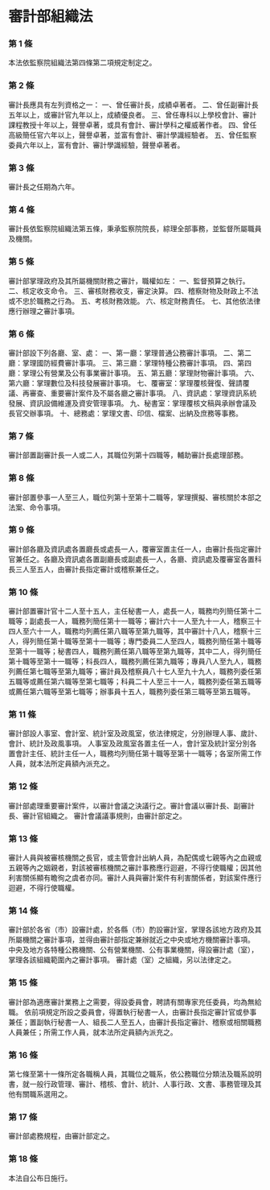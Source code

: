 # 審計部組織法

### 第 1 條

本法依監察院組織法第四條第二項規定制定之。

### 第 2 條

審計長應具有左列資格之一：
一、曾任審計長，成績卓著者。
二、曾任副審計長五年以上，或審計官九年以上，成績優良者。
三、曾任專科以上學校會計、審計課程教授十年以上，聲譽卓著，或具有會計、審計學科之權威著作者。
四、曾任高級簡任官六年以上，聲譽卓著，並富有會計、審計學識經驗者。
五、曾任監察委員六年以上，富有會計、審計學識經驗，聲譽卓著者。

### 第 3 條

審計長之任期為六年。

### 第 4 條

審計長依監察院組織法第五條，秉承監察院院長，綜理全部事務，並監督所屬職員及機關。

### 第 5 條

審計部掌理政府及其所屬機關財務之審計，職權如左：
一、監督預算之執行。
二、核定收支命令。
三、審核財務收支，審定決算。
四、稽察財物及財政上不法或不忠於職務之行為。
五、考核財務效能。
六、核定財務責任。
七、其他依法律應行辦理之審計事項。

### 第 6 條

審計部設下列各廳、室、處：
一、第一廳：掌理普通公務審計事項。
二、第二廳：掌理國防經費審計事項。
三、第三廳：掌理特種公務審計事項。
四、第四廳：掌理公有營業及公有事業審計事項。
五、第五廳：掌理財物審計事項。
六、第六廳：掌理數位及科技發展審計事項。
七、覆審室：掌理覆核聲復、聲請覆議、再審查、重要審計案件及不屬各廳之審計事項。
八、資訊處：掌理資訊系統發展、資訊設備維運及資安管理事項。
九、秘書室：掌理覆核文稿與承辦會議及長官交辦事項。
十、總務處：掌理文書、印信、檔案、出納及庶務等事務。

### 第 7 條

審計部置副審計長一人或二人，其職位列第十四職等，輔助審計長處理部務。

### 第 8 條

審計部置參事一人至三人，職位列第十至第十二職等，掌理撰擬、審核關於本部之法案、命令事項。

### 第 9 條

審計部各廳及資訊處各置廳長或處長一人，覆審室置主任一人，由審計長指定審計官兼任之。各廳及資訊處各置副廳長或副處長一人，各廳、資訊處及覆審室各置科長三人至五人，由審計長指定審計或稽察兼任之。

### 第 10 條

審計部置審計官十二人至十五人，主任秘書一人，處長一人，職務均列簡任第十二職等；副處長一人，職務列簡任第十一職等；審計六十一人至九十一人，稽察三十四人至六十一人，職務均列薦任第八職等至第九職等，其中審計十八人，稽察十三人，得列簡任第十職等至第十一職等；專門委員二人至四人，職務列簡任第十職等至第十一職等；秘書四人，職務列薦任第八職等至第九職等，其中二人，得列簡任第十職等至第十一職等；科長四人，職務列薦任第九職等；專員八人至九人，職務列薦任第七職等至第九職等；審計員及稽察員八十七人至九十九人，職務列委任第五職等或薦任第六職等至第七職等；科員二十人至三十一人，職務列委任第五職等或薦任第六職等至第七職等；辦事員十五人，職務列委任第三職等至第五職等。

### 第 11 條

審計部設人事室、會計室、統計室及政風室，依法律規定，分別辦理人事、歲計、會計、統計及政風事項。
人事室及政風室各置主任一人，會計室及統計室分別各置會計主任、統計主任一人，職務均列簡任第十職等至第十一職等；各室所需工作人員，就本法所定員額內派充之。

### 第 12 條

審計部處理重要審計案件，以審計會議之決議行之。審計會議以審計長、副審計長、審計官組織之。
審計會議議事規則，由審計部定之。

### 第 13 條

審計人員與被審核機關之長官，或主管會計出納人員，為配偶或七親等內之血親或五親等內之姻親者，對該被審核機關之審計事務應行迴避，不得行使職權；因其他利害關係顯有瞻徇之虞者亦同。審計人員與審計案件有利害關係者，對該案件應行迴避，不得行使職權。

### 第 14 條

審計部於各省（市）設審計處，於各縣（市）酌設審計室，掌理各該地方政府及其所屬機關之審計事項，並得由審計部指定兼辦就近之中央或地方機關審計事項。
中央及地方各特種公務機關、公有營業機關、公有事業機關，得設審計處（室），掌理各該組織範圍內之審計事項。
審計處（室）之組織，另以法律定之。

### 第 15 條

審計部為適應審計業務上之需要，得設委員會，聘請有關專家充任委員，均為無給職。
依前項規定所設之委員會，得置執行秘書一人，由審計長指定審計官或參事兼任；置副執行秘書一人、組長二人至五人，由審計長指定審計、稽察或相關職務人員兼任；所需工作人員，就本法所定員額內派充之。

### 第 16 條

第七條至第十一條所定各職稱人員，其職位之職系，依公務職位分類法及職系說明書，就一般行政管理、審計、稽核、會計、統計、人事行政、文書、事務管理及其他有關職系選用之。

### 第 17 條

審計部處務規程，由審計部定之。

### 第 18 條

本法自公布日施行。
